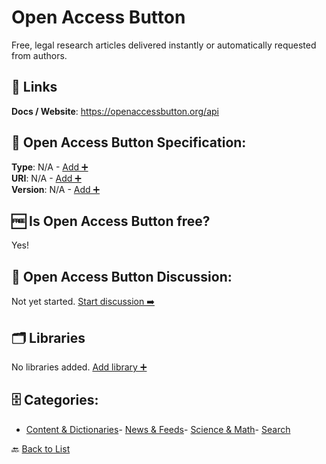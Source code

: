 # Open Access Button

Free, legal research articles delivered instantly or automatically requested from authors.

##  🔗 Links
**Docs / Website**: https://openaccessbutton.org/api

## 🧬 Open Access Button Specification:
**Type**: N/A - [Add ➕](https://github.com/apis-list/apis-list/edit/main/apis/open-access-button/open-access-button.yaml)  
**URI**: N/A - [Add ➕](https://github.com/apis-list/apis-list/edit/main/apis/open-access-button/open-access-button.yaml)  
**Version**: N/A - [Add ➕](https://github.com/apis-list/apis-list/edit/main/apis/open-access-button/open-access-button.yaml)

## 🆓 Is Open Access Button free?
 Yes! 

## 💬 Open Access Button Discussion:
Not yet started. [Start discussion ➡️](https://github.com/apis-list/apis-list/discussions/new)

## 🗂️ Libraries

No libraries added. [Add library ➕](https://github.com/apis-list/apis-list/edit/main/apis/open-access-button/open-access-button.yaml)    


## 🗄️ Categories:
- [Content & Dictionaries](https://github.com/apis-list/apis-list#content--dictionaries-)- [News & Feeds](https://github.com/apis-list/apis-list#news--feeds-)- [Science & Math](https://github.com/apis-list/apis-list#science--math-)- [Search](https://github.com/apis-list/apis-list#search-)

🔙  [Back to List](https://github.com/apis-list/apis-list)
